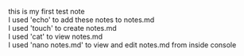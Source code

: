 this is my first test note  
I used 'echo' to add these notes to notes.md  
I used 'touch' to create notes.md  
I used 'cat' to view notes.md  
I used 'nano notes.md' to view and edit notes.md from inside console  
